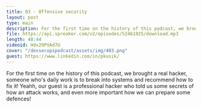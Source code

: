 ```yaml
---
title: 03 - Offensive security
layout: post
type: main
description: For the first time on the history of this podcast, we brought a real hacker, someone who's daily work is to break into systems and recommend how to fix it! Yeahh, our guest is a professional hacker who told us some secrets of how an attack works, and even more important how we can prepare some defenses!
file: https://api.spreaker.com/v2/episodes/52461925/download.mp3
length: 48:44
videoid: Hdx29PVAd7U
cover: "/devsecopspodcast/assets/img/403.png"
guest: https://www.linkedin.com/in/pkusik/
---
```


For the first time on the history of this podcast, we brought a real hacker, someone who's daily work is to break into systems and recommend how to fix it! Yeahh, our guest is a professional hacker who told us some secrets of how an attack works, and even more important how we can prepare some defences!